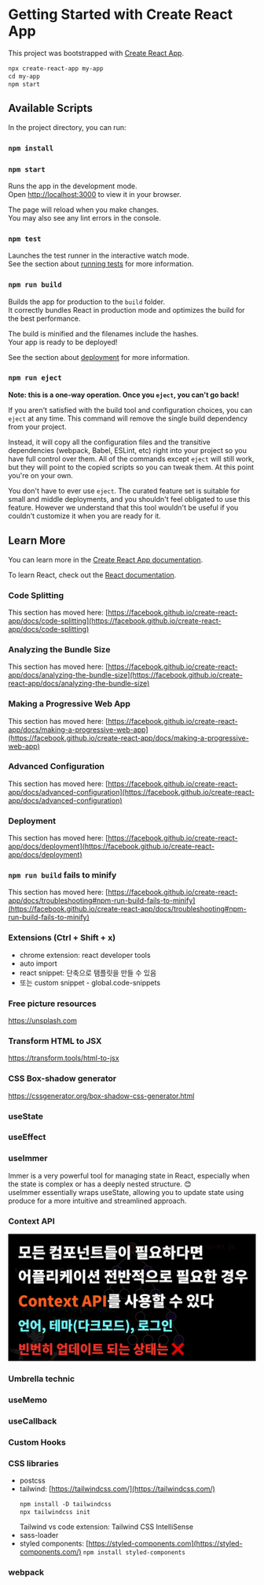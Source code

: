 # Getting Started with Create React App

This project was bootstrapped with [Create React App](https://github.com/facebook/create-react-app).

```
npx create-react-app my-app
cd my-app
npm start
```

## Available Scripts

In the project directory, you can run:

### `npm install`

### `npm start`

Runs the app in the development mode.\
Open [http://localhost:3000](http://localhost:3000) to view it in your browser.

The page will reload when you make changes.\
You may also see any lint errors in the console.

### `npm test`

Launches the test runner in the interactive watch mode.\
See the section about [running tests](https://facebook.github.io/create-react-app/docs/running-tests) for more information.

### `npm run build`

Builds the app for production to the `build` folder.\
It correctly bundles React in production mode and optimizes the build for the best performance.

The build is minified and the filenames include the hashes.\
Your app is ready to be deployed!

See the section about [deployment](https://facebook.github.io/create-react-app/docs/deployment) for more information.

### `npm run eject`

**Note: this is a one-way operation. Once you `eject`, you can't go back!**

If you aren't satisfied with the build tool and configuration choices, you can `eject` at any time. This command will remove the single build dependency from your project.

Instead, it will copy all the configuration files and the transitive dependencies (webpack, Babel, ESLint, etc) right into your project so you have full control over them. All of the commands except `eject` will still work, but they will point to the copied scripts so you can tweak them. At this point you're on your own.

You don't have to ever use `eject`. The curated feature set is suitable for small and middle deployments, and you shouldn't feel obligated to use this feature. However we understand that this tool wouldn't be useful if you couldn't customize it when you are ready for it.

## Learn More

You can learn more in the [Create React App documentation](https://facebook.github.io/create-react-app/docs/getting-started).

To learn React, check out the [React documentation](https://reactjs.org/).

### Code Splitting

This section has moved here: [https://facebook.github.io/create-react-app/docs/code-splitting](https://facebook.github.io/create-react-app/docs/code-splitting)

### Analyzing the Bundle Size

This section has moved here: [https://facebook.github.io/create-react-app/docs/analyzing-the-bundle-size](https://facebook.github.io/create-react-app/docs/analyzing-the-bundle-size)

### Making a Progressive Web App

This section has moved here: [https://facebook.github.io/create-react-app/docs/making-a-progressive-web-app](https://facebook.github.io/create-react-app/docs/making-a-progressive-web-app)

### Advanced Configuration

This section has moved here: [https://facebook.github.io/create-react-app/docs/advanced-configuration](https://facebook.github.io/create-react-app/docs/advanced-configuration)

### Deployment

This section has moved here: [https://facebook.github.io/create-react-app/docs/deployment](https://facebook.github.io/create-react-app/docs/deployment)

### `npm run build` fails to minify

This section has moved here: [https://facebook.github.io/create-react-app/docs/troubleshooting#npm-run-build-fails-to-minify](https://facebook.github.io/create-react-app/docs/troubleshooting#npm-run-build-fails-to-minify)

### Extensions (Ctrl + Shift + x)

- chrome extension: react developer tools<br />
- auto import<br />
- react snippet: 단축으로 탬플릿을 만들 수 있음
- 또는 custom snippet - global.code-snippets

### Free picture resources

https://unsplash.com

### Transform HTML to JSX

https://transform.tools/html-to-jsx

### CSS Box-shadow generator

https://cssgenerator.org/box-shadow-css-generator.html

### useState

### useEffect

### useImmer

Immer is a very powerful tool for managing state in React, especially when the state is complex or has a deeply nested structure. 😊 <br />
useImmer essentially wraps useState, allowing you to update state using produce for a more intuitive and streamlined approach.<br />

### Context API

![alt text](image.png)

### Umbrella technic

### useMemo

### useCallback

### Custom Hooks

### CSS libraries

- postcss
- tailwind: [https://tailwindcss.com/](https://tailwindcss.com/)
  ```
  npm install -D tailwindcss
  npx tailwindcss init
  ```
  Tailwind vs code extension: Tailwind CSS IntelliSense
- sass-loader
- styled components: [https://styled-components.com](https://styled-components.com/)
  `npm install styled-components`

### webpack
